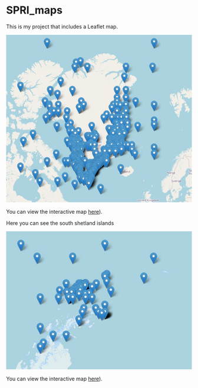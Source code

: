 # SPRI_maps

This is my project that includes a Leaflet map.

![Map Screenshot](gl_screenshot.JPG)

You can view the interactive map [here](https://BiogeoscienceslabOxford.github.io/SPRI_Map_GL.html)).


Here you can see the south shetland islands

![Map Screenshot](SI_screenshot.JPG)

You can view the interactive map [here](https://BiogeoscienceslabOxford.github.io/SPRI_Map_SI.html)).
